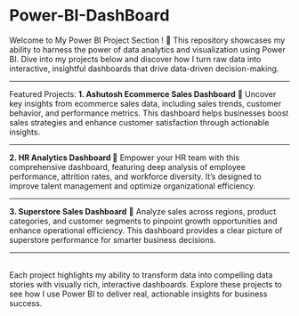 # Power-BI-DashBoard
Welcome to My Power BI Project Section ! 🚀
This repository showcases my ability to harness the power of data analytics and visualization using Power BI. Dive into my projects below and discover how I turn raw data into interactive, insightful dashboards that drive data-driven decision-making.
<hr>
Featured Projects:
<strong>1. Ashutosh Ecommerce Sales Dashboard</strong> 🛒
Uncover key insights from ecommerce sales data, including sales trends, customer behavior, and performance metrics. This dashboard helps businesses boost sales strategies and enhance customer satisfaction through actionable insights.
<hr>
<strong>2. HR Analytics Dashboard </strong>👥
Empower your HR team with this comprehensive dashboard, featuring deep analysis of employee performance, attrition rates, and workforce diversity. It’s designed to improve talent management and optimize organizational efficiency.
<hr>
<strong>3. Superstore Sales Dashboard</strong> 🏪
Analyze sales across regions, product categories, and customer segments to pinpoint growth opportunities and enhance operational efficiency. This dashboard provides a clear picture of superstore performance for smarter business decisions.
<hr>
<br>
Each project highlights my ability to transform data into compelling data stories with visually rich, interactive dashboards. Explore these projects to see how I use Power BI to deliver real, actionable insights for business success.




